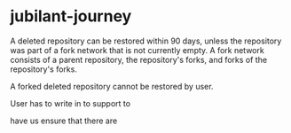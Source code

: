 # jubilant-journey
A deleted repository can be restored within 90 days, unless the repository was part of a fork network that is not currently empty. A fork network consists of a parent repository, the repository's forks, and forks of the repository's forks. 

A forked deleted repository cannot be restored by user.

User has to write in to support to

have us ensure that there are
